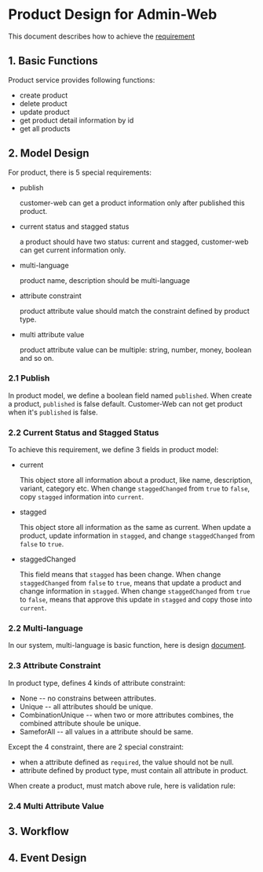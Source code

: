 # Product Design for Admin-Web

This document describes how to achieve the [requirement](./admin_requirement.md)

## 1. Basic Functions

Product service provides following functions:

* create product
* delete product
* update product
* get product detail information by id
* get all products

## 2. Model Design

For product, there is 5 special requirements:

* publish

  customer-web can get a product information only after published this product.

* current status and stagged status

  a product should have two status: current and stagged, customer-web can get current information only.

* multi-language

  product name, description should be multi-language

* attribute constraint

  product attribute value should match the constraint defined by product type.

* multi attribute value

  product attribute value can be multiple: string, number, money, boolean and so on.

### 2.1 Publish

In product model, we define a boolean field named `published`.
When create a product, `published` is false default. Customer-Web can not get product when it's `published` is false.

### 2.2 Current Status and Stagged Status

To achieve this requirement, we define 3 fields in product model:

* current

  This object store all information about a product, like name, description, variant, category etc.
  When change `staggedChanged` from `true` to `false`, copy `stagged` information into `current`.

* stagged

  This object store all information as the same as current.
  When update a product, update information in `stagged`, and change `staggedChanged` from `false` to `true`.

* staggedChanged

  This field means that `stagged` has been change.
  When change `staggedChanged` from `false` to `true`, means that update a product and change information in `stagged`.
  When change `staggedChanged` from `true` to `false`, means that approve this update in `stagged` and copy those into `current`.

### 2.2 Multi-language

In our system, multi-language is basic function, here is design [document](https://github.com/reactivesw/ecommerce-cloud/blob/master/docs/multilanguange-design.md).

### 2.3 Attribute Constraint

In product type, defines 4 kinds of attribute constraint:

* None -- no constrains between attributes.
* Unique -- all attributes should be unique.
* CombinationUnique -- when two or more attributes combines, the combined attribute shoule be unique.
* SameforAll -- all values in a attribute should be same.

Except the 4 constraint, there are 2 special constraint:

* when a attribute defined as `required`, the value should not be null.
* attribute defined by product type, must contain all attribute in product.

When create a product, must match above rule, here is validation rule:



### 2.4 Multi Attribute Value

## 3. Workflow

## 4. Event Design

